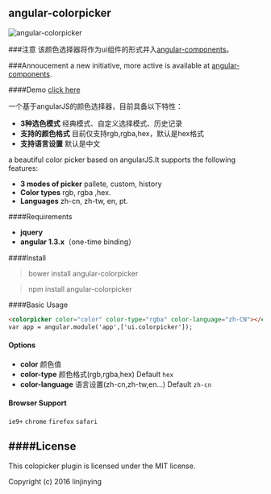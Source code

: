 ## angular-colorpicker
![angular-colorpicker](https://github.com/linjinying/angular-colorpicker/blob/master/screenshot.png)  

###注意
该颜色选择器将作为ui组件的形式并入[angular-components](https://github.com/linjinying/angular-components/tree/master/angular-colorpicker)。

###Annoucement
a new initiative, more active is available at [angular-components](https://github.com/linjinying/angular-components/tree/master/angular-colorpicker).

####Demo
[click here](http://w3cin.com/demo/angular-components/angular-colorpicker/)


一个基于angularJS的颜色选择器，目前具备以下特性：
- **3种选色模式**  经典模式、自定义选择模式、历史记录
- **支持的颜色格式**  目前仅支持rgb,rgba,hex，默认是hex格式
- **支持语言设置**  默认是中文

a beautiful color picker based on angularJS.It supports the following features:
- **3 modes of picker**  pallete, custom, history
- **Color types**  rgb, rgba ,hex.
- **Languages**  zh-cn, zh-tw, en, pt.

####Requirements
- **jquery**
- **angular 1.3.x**（one-time binding）

####Install
> bower install angular-colorpicker

> npm install angular-colorpicker

####Basic Usage
```html
<colorpicker color="color" color-type="rgba" color-language="zh-CN"></colorpicker>
var app = angular.module('app',['ui.colorpicker']);
```

#### Options
- **color**  颜色值
- **color-type** 颜色格式(rgb,rgba,hex) Default `hex`
- **color-language** 语言设置(zh-cn,zh-tw,en...) Default `zh-cn`


#### Browser Support
`ie9+`  `chrome` `firefox` `safari`

####License
--------
This colopicker plugin is licensed under the MIT license.

Copyright (c) 2016 linjinying
